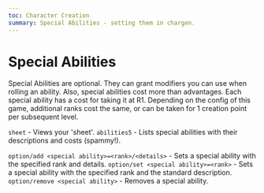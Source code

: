 ```yaml
---
toc: Character Creation
summary: Special Abilities - setting them in chargen.
---
```

# Special Abilities
Special Abilities are optional. They can grant modifiers you can use when rolling an ability. Also, special abilities cost more than advantages.
Each special ability has a cost for taking it at R1. Depending on the config of this game, additional ranks cost the same, or can be taken for 1 creation point per subsequent level.

`sheet` - Views your 'sheet'.
`abilities5` - Lists special abilities with their descriptions and costs (spammy!).

`option/add <special ability>=<rank>/<details>` - Sets a special ability with the specified rank and details.
`option/set <special ability>=<rank>` - Sets a special ability with the specified rank and the standard description.
`option/remove <special ability>` - Removes a special ability.
